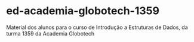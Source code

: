# ed-academia-globotech-1359
Material dos alunos para o curso de Introdução a Estruturas de Dados, da turma 1359 da Academia Globotech
